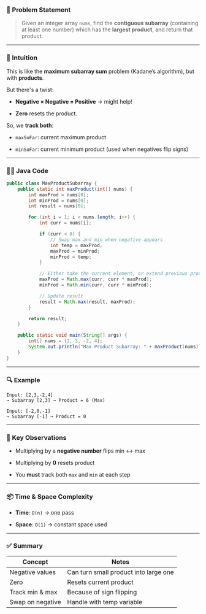 
### 📝 Problem Statement

> Given an integer array `nums`, find the **contiguous subarray** (containing at least one number) which has the **largest product**, and return that product.

---

### 🧠 Intuition

This is like the **maximum subarray sum** problem (Kadane’s algorithm), but with **products**.

But there's a twist:

- **Negative × Negative = Positive** → might help!
    
- **Zero** resets the product.
    

So, we **track both**:

- `maxSoFar`: current maximum product
    
- `minSoFar`: current minimum product (used when negatives flip signs)
    

---

### 👨‍💻 Java Code

```java
public class MaxProductSubarray {
    public static int maxProduct(int[] nums) {
        int maxProd = nums[0];
        int minProd = nums[0];
        int result = nums[0];

        for (int i = 1; i < nums.length; i++) {
            int curr = nums[i];

            if (curr < 0) {
                // Swap max and min when negative appears
                int temp = maxProd;
                maxProd = minProd;
                minProd = temp;
            }

            // Either take the current element, or extend previous product
            maxProd = Math.max(curr, curr * maxProd);
            minProd = Math.min(curr, curr * minProd);

            // Update result
            result = Math.max(result, maxProd);
        }

        return result;
    }

    public static void main(String[] args) {
        int[] nums = {2, 3, -2, 4};
        System.out.println("Max Product Subarray: " + maxProduct(nums)); // Output: 6
    }
}
```

---

### 🔍 Example

```
Input: [2,3,-2,4]
→ Subarray [2,3] → Product = 6 (Max)

Input: [-2,0,-1]
→ Subarray [-1] → Product = 0
```

---

### 🧠 Key Observations

- Multiplying by a **negative number** flips min ↔ max
    
- Multiplying by **0** resets product
    
- You **must** track both `max` and `min` at each step
    

---

### 📦 Time & Space Complexity

- **Time**: `O(n)` → one pass
    
- **Space**: `O(1)` → constant space used
    

---

### ✅ Summary

|Concept|Notes|
|---|---|
|Negative values|Can turn small product into large one|
|Zero|Resets current product|
|Track min & max|Because of sign flipping|
|Swap on negative|Handle with temp variable|
